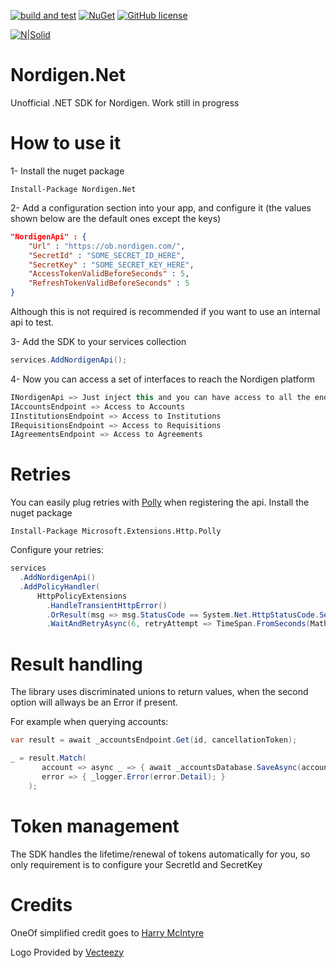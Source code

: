 [![build and test](https://github.com/dariogriffo/Nordigen.Net/actions/workflows/build.yml/badge.svg)](https://github.com/dariogriffo/Nordigen.Net/actions/workflows/build.yml)
[![NuGet](https://img.shields.io/nuget/v/Nordigen.Net.svg?style=flat)](https://www.nuget.org/packages/Nordigen.Net/) 
[![GitHub license](https://img.shields.io/github/license/dariogriffo/Nordigen.Net.svg)](https://raw.githubusercontent.com/dariogriffo/Nordigen.Net/master/LICENSE)

[![N|Solid](https://avatars2.githubusercontent.com/u/39886363?s=200&v=4)](https://github.com/dariogriffo/Nordigen.Net)

# Nordigen.Net
Unofficial .NET SDK for Nordigen.
Work still in progress

# How to use it

1- Install the nuget package

`Install-Package Nordigen.Net`

2- Add a configuration section into your app, and configure it (the values shown below are the default ones except the keys)
```json
"NordigenApi" : {
    "Url" : "https://ob.nordigen.com/",
    "SecretId" : "SOME_SECRET_ID_HERE",
    "SecretKey" : "SOME_SECRET_KEY_HERE",
    "AccessTokenValidBeforeSeconds" : 5,
    "RefreshTokenValidBeforeSeconds" : 5
}
```

Although this is not required is recommended if you want to use an internal api to test.

3- Add the SDK to your services collection

```csharp
services.AddNordigenApi();
```

4- Now you can access a set of interfaces to reach the Nordigen platform
```csharp
INordigenApi => Just inject this and you can have access to all the endpoints with the members
IAccountsEndpoint => Access to Accounts
IInstitutionsEndpoint => Access to Institutions
IRequisitionsEndpoint => Access to Requisitions
IAgreementsEndpoint => Access to Agreements
```

# Retries

You can easily plug retries with [Polly](https://github.com/App-vNext/Polly) when registering the api.
Install the nuget package

`Install-Package Microsoft.Extensions.Http.Polly`

Configure your retries:
```csharp
services
  .AddNordigenApi()
  .AddPolicyHandler(
      HttpPolicyExtensions
        .HandleTransientHttpError()
        .OrResult(msg => msg.StatusCode == System.Net.HttpStatusCode.ServiceUnavailable)
        .WaitAndRetryAsync(6, retryAttempt => TimeSpan.FromSeconds(Math.Pow(2,retryAttempt))));
```



# Result handling
The library uses discriminated unions to return values, when the second option will allways be an Error if present. 

For example when querying accounts:
```csharp
var result = await _accountsEndpoint.Get(id, cancellationToken);

_ = result.Match(
	   account => async _ => { await _accountsDatabase.SaveAsync(account, cancellationToken); },
	   error => { _logger.Error(error.Detail); }
	);
```

# Token management

The SDK handles the lifetime/renewal of tokens automatically for you, so only requirement is to configure your SecretId and SecretKey

# Credits

OneOf simplified credit goes to [Harry McIntyre](https://github.com/mcintyre321/OneOf) 

Logo Provided by [Vecteezy](https://vecteezy.com)
